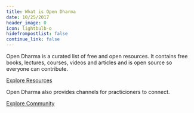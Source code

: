 ```yaml
---
title: What is Open Dharma
date: 10/25/2017
header_image: 0
icon: lightbulb-o
hidefrompostlist: false
continue_link: false
---
```

Open Dharma is a curated list of free and open resources.
It contains free books, lectures, courses, videos and articles and is open source so everyone can contribute.

[Explore Resources](/resources)

Open Dharma also provides channels for practicioners to connect.

[Explore Community](/community)
